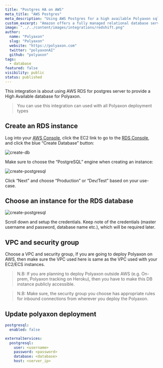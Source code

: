 ```yaml
---
title: "Postgres HA on AWS"
meta_title: "AWS Postgres"
meta_description: "Using AWS Postgres for a high available Polyaxon sql storage of your experiments and jobs records."
custom_excerpt: "Amazon offers a fully managed relational database service, Amazon RDS for PostgreSQL. Amazon Relational Database Service (RDS) makes it easy to set up, operate, and scale PostgreSQL deployments in the cloud. With Amazon RDS, you can deploy internet-scale PostgreSQL deployments in minutes, with cost-efficient and resizable hardware capacity."
image: "../../content/images/integrations/redshift.png"
author:
  name: "Polyaxon"
  slug: "Polyaxon"
  website: "https://polyaxon.com"
  twitter: "polyaxonAI"
  github: "polyaxon"
tags: 
  - database
featured: false
visibility: public
status: published
---
```


This integration is about using AWS RDS for postgres server to provide a High Available database for Polyaxon.

> You can use this integration can used with all Polyaxon deployment types

## Create an RDS instance

Log into your [AWS Console](https://console.aws.amazon.com/console/home), click the EC2 link to go to the [RDS Console](https://console.aws.amazon.com/rds/home), 
and click the blue “Create Database” button:

![create-db](../../content/images/integrations/aws/create-db.png)

Make sure to choose the “PostgreSQL” engine when creating an instance:

![create-postgresql](../../content/images/integrations/aws/create-pgsql.png)

Click “Next” and choose “Production” or “Dev/Test” based on your use-case.

## Choose an instance for the RDS database

![create-postgresql](../../content/images/integrations/aws/db-resource.png)

Scroll down and setup the credentials. Keep note of the credentials (master username and password, database name etc.), which will be required later. 

## VPC and security group

Choose a VPC and security group, If you are going to deploy Polyaxon on AWS, then make sure the VPC used here is same as the VPC used with your EC2/ECS instances.

> N.B: If you are planning to deploy Polyaxon outside AWS (e.g. On-prem, Polyaxon tracking on Heroku), then you have to make this DB instance publicly accessible.

> N.B: Make sure, the security group you choose has appropriate rules for inbound connections from wherever you deploy the Polyaxon.


## Update polyaxon deployment

```yaml
postgresql:
  enabled: false

externalServices:
  postgresql:
    user: <username>
    password: <password>
    database: <database>
    host: <server_ip>
``` 
